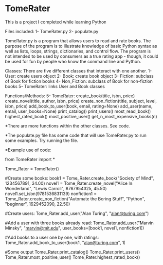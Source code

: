# TomeRater
This is a project I completed while learning Python

Files included:
1- TomeRater.py
2- populate.py

TomeRater.py is a program that allows users to read and rate books. The purpose of the program is to illustrate knowledge of basic Python syntax as well as lists, loops, strings, dictionaries, and control flow. The program is not intended to be used by consumers as a true rating app - though, it could be used for fun by people who know the command line and Python.

Classes:
There are five different classes that interact with one another.
1- User: create users object
2- Book: create book object
3- Fiction: subclass of Book for fiction books
4- Non_Fiction: subclass of Book for non-fiction books
5- TomeRater: links User and Book classes

Functions/Methods:
5- TomeRater:
    create_book(title, isbn, price)
    create_novel(title, author, isbn, price)
    create_non_fiction(title, subject, level, isbn, price)
    add_book_to_user(book, email, rating=None)
    add_user(name, email, user_books=None)
    print_catalog()
    print_users()
    most_read_book()
    highest_rated_book()
    most_positive_user()
    get_n_most_expensive_books(n)

*There are more functions within the other classes. See code.

*The populate.py file has some code that will use TomeRater.py to run some examples. Try running the file.

*Example use of code:

from TomeRater import *

Tome_Rater = TomeRater()

#Create some books:
book1 = Tome_Rater.create_book("Society of Mind", 1234567891, 34.00)
novel1 = Tome_Rater.create_novel("Alice In Wonderland", "Lewis Carroll", 8767954325, 45.50)
novel1.set_isbn(9781536831139)
nonfiction1 = Tome_Rater.create_non_fiction("Automate the Boring Stuff", "Python", "beginner", 1929452090, 22.50)

#Create users:
Tome_Rater.add_user("Alan Turing", "alan@turing.com")

#Add a user with three books already read:
Tome_Rater.add_user("Marvin Minsky", "marvin@mit.edu", user_books=[book1, novel1, nonfiction1])

#Add books to a user one by one, with ratings:
Tome_Rater.add_book_to_user(book1, "alan@turing.com", 1)

#Some output
Tome_Rater.print_catalog()
Tome_Rater.print_users()
Tome_Rater.most_positive_user()
Tome_Rater.highest_rated_book()

